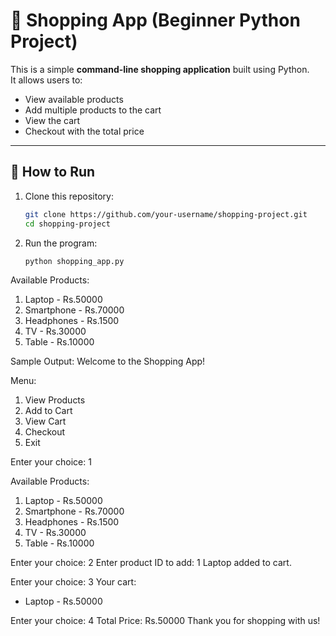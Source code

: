 # 🛒 Shopping App (Beginner Python Project)

This is a simple **command-line shopping application** built using Python.  
It allows users to:

- View available products
- Add multiple products to the cart
- View the cart
- Checkout with the total price

---

## 🚀 How to Run

1. Clone this repository:
   ```bash
   git clone https://github.com/your-username/shopping-project.git
   cd shopping-project
2. Run the program:
   ```bash
   python shopping_app.py

Available Products:
1. Laptop - Rs.50000
2. Smartphone - Rs.70000
3. Headphones - Rs.1500
4. TV - Rs.30000
5. Table - Rs.10000
   
Sample Output:
Welcome to the Shopping App!

Menu:
1. View Products
2. Add to Cart
3. View Cart
4. Checkout
5. Exit

Enter your choice: 1

Available Products:
1. Laptop - Rs.50000
2. Smartphone - Rs.70000
3. Headphones - Rs.1500
4. TV - Rs.30000
5. Table - Rs.10000

Enter your choice: 2
Enter product ID to add: 1
Laptop added to cart.

Enter your choice: 3
Your cart:
- Laptop - Rs.50000

Enter your choice: 4
Total Price: Rs.50000
Thank you for shopping with us!

